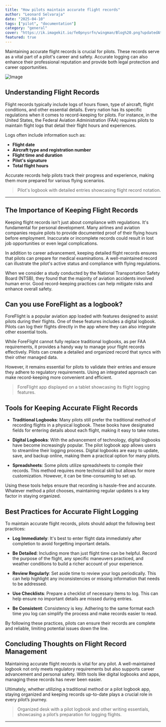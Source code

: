 ```yaml
---
title: "How pilots maintain accurate flight records"
author: "Leonard Selvaraja"
date: "2025-04-10"
tags: ["pilot", "documentation"]
category: "general"
cover: "https://ik.imagekit.io/fe0pnysrfn/wingman/Blog%20.png?updatedAt=1744233541255"
featured: true
---
```


Maintaining accurate flight records is crucial for pilots. These records serve as a vital part of a pilot's career and safety. Accurate logging can also enhance their professional reputation and provide both legal protection and career opportunities. 

![Image](https://static.wixstatic.com/media/ece1e2_ba732c1746bf4a8f9a2e73bca6cd23aa~mv2.webp/v1/fill/w_1024,h_576,al_c,q_85,enc_avif,quality_auto/ece1e2_ba732c1746bf4a8f9a2e73bca6cd23aa~mv2.webp)
    

## Understanding Flight Records

Flight records typically include logs of hours flown, type of aircraft, flight conditions, and other essential details. Every nation has its specific regulations when it comes to record-keeping for pilots. For instance, in the United States, the Federal Aviation Administration (FAA) requires pilots to maintain flight logs that detail their flight hours and experiences.

Logs often include information such as:

- **Flight date**
- **Aircraft type and registration number**  
- **Flight time and duration**  
- **Pilot's signature**  
- **Total flight hours**  

Accurate records help pilots track their progress and experience, making them more prepared for various flying scenarios.

> Pilot's logbook with detailed entries showcasing flight record notation.

---

## The Importance of Keeping Flight Records

Keeping flight records isn't just about compliance with regulations. It's fundamental for personal development. Many airlines and aviation companies require pilots to provide documented proof of their flying hours before employment. Inaccurate or incomplete records could result in lost job opportunities or even legal complications.

In addition to career advancement, keeping detailed flight records ensures that pilots can prepare for medical examinations. A well-maintained record can illustrate the pilot's active status and compliance with flying regulations.

When we consider a study conducted by the National Transportation Safety Board (NTSB), they found that the majority of aviation accidents involved human error. Good record-keeping practices can help mitigate risks and enhance overall safety. 

## Can you use ForeFlight as a logbook?

ForeFlight is a popular aviation app loaded with features designed to assist pilots during their flights. One of these features includes a digital logbook. Pilots can log their flights directly in the app where they can also integrate other essential tools.

While ForeFlight cannot fully replace traditional logbooks, as per FAA requirements, it provides a handy way to manage your flight records effectively. Pilots can create a detailed and organized record that syncs with their other managed data. 

However, it remains essential for pilots to validate their entries and ensure they adhere to regulatory requirements. Using an integrated approach can make record-keeping more convenient and efficient.

> ForeFlight app displayed on a tablet showcasing its flight logging features.

## Tools for Keeping Accurate Flight Records

- **Traditional Logbooks**: Many pilots still prefer the traditional method of recording flights in a physical logbook. These books have designated fields for entering details about each flight, making it easy to take notes.

- **Digital Logbooks**: With the advancement of technology, digital logbooks have become increasingly popular. The pilot logbook app allows users to streamline their logging process. Digital logbooks are easy to update, save, and backup online, making them a practical option for many pilots.

- **Spreadsheets**: Some pilots utilize spreadsheets to compile their records. This method requires more technical skill but allows for more customization. However, it can be time-consuming to set up.

Using these tools helps ensure that recording is hassle-free and accurate. Whatever method a pilot chooses, maintaining regular updates is a key factor in staying organized.

## Best Practices for Accurate Flight Logging

To maintain accurate flight records, pilots should adopt the following best practices:

- **Log Immediately**: It's best to enter flight data immediately after completion to avoid forgetting important details.

- **Be Detailed**: Including more than just flight time can be helpful. Record the purpose of the flight, any specific maneuvers practiced, and weather conditions to build a richer account of your experience.

- **Review Regularly**: Set aside time to review your logs periodically. This can help highlight any inconsistencies or missing information that needs to be addressed.

- **Use Checklists**: Prepare a checklist of necessary items to log. This can help ensure no important details are missed during entries.

- **Be Consistent**: Consistency is key. Adhering to the same format each time you log can simplify the process and make records easier to read.

By following these practices, pilots can ensure their records are complete and reliable, limiting potential issues down the line.

## Concluding Thoughts on Flight Record Management

Maintaining accurate flight records is vital for any pilot. A well-maintained logbook not only meets regulatory requirements but also supports career advancement and personal safety. With tools like digital logbooks and apps, managing these records has never been easier. 

Ultimately, whether utilizing a traditional method or a pilot logbook app, staying organized and keeping records up-to-date plays a crucial role in every pilot’s journey. 

> Organized desk with a pilot logbook and other writing essentials, showcasing a pilot’s preparation for logging flights.

---

